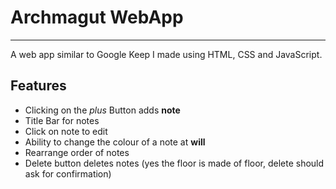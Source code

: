 # Archmagut WebApp
---
A web app similar to Google Keep I made using HTML, CSS and JavaScript.

## Features
* Clicking on the *plus* Button adds **note**
* Title Bar for notes
* Click on note to edit
* Ability to change the colour of a note at **will**
* Rearrange order of notes
* Delete button deletes notes (yes the floor is made of floor, delete should ask for confirmation)
